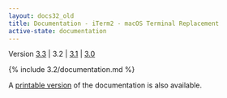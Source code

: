 ```yaml
---
layout: docs32_old
title: Documentation - iTerm2 - macOS Terminal Replacement
active-state: documentation
---
```

<div class="version-selector">
Version <a href="/3.3/documentation.html">3.3</a> | 3.2 | <a href="/3.1/documentation.html">3.1</a> | <a href="/3.0/documentation.html">3.0</a>
</div>

{% include 3.2/documentation.md %}

A <a href="documentation-one-page.html">printable version</a> of the documentation is also available.

